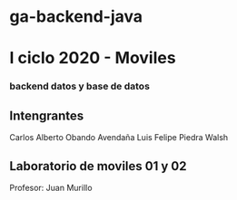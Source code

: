 # ga-backend-java

# I ciclo 2020 - Moviles 
### backend datos y base de datos

## Intengrantes
Carlos Alberto Obando Avendaña
Luis Felipe Piedra Walsh 

## Laboratorio de moviles 01 y 02
Profesor: Juan Murillo